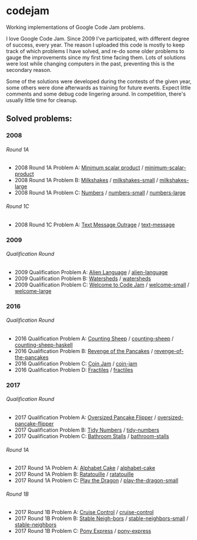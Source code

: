 # codejam
Working implementations of Google Code Jam problems.

I love Google Code Jam. Since 2009 I've participated, with different degree of success, every year. The reason I uploaded this code is mostly to keep track of which problems I have solved, and re-do some older problems to gauge the improvements since my first time facing them. Lots of solutions were lost while changing computers in the past, preventing this is the secondary reason.

Some of the solutions were developed during the contests of the given year, some others were done afterwards as training for future events. Expect little comments and some debug code lingering around. In competition, there's usually little time for cleanup.

## Solved problems:

### 2008

###### Round 1A

* 2008 Round 1A Problem A: [Minimum scalar product] / [minimum-scalar-product]
* 2008 Round 1A Problem B: [Milkshakes] / [milkshakes-small] / [milkshakes-large]
* 2008 Round 1A Problem C: [Numbers] / [numbers-small] / [numbers-large]

[Minimum scalar product]:https://code.google.com/codejam/contest/32016/dashboard#s=p0
[Milkshakes]:https://code.google.com/codejam/contest/32016/dashboard#s=p1
[Numbers]:https://code.google.com/codejam/contest/32016/dashboard#s=p2

[minimum-scalar-product]:2008/round1a/a-minimum-scalar-product/a.py
[milkshakes-small]:2008/round1a/b-milkshakes/b-small.py
[milkshakes-large]:2008/round1a/b-milkshakes/b-large.py
[numbers-small]:2008/round1a/c-numbers/c-small.py
[numbers-large]:2008/round1a/c-numbers/c-large.py

###### Round 1C

* 2008 Round 1C Problem A: [Text Message Outrage] / [text-message]

[Text Message Outrage]:https://code.google.com/codejam/contest/32015/dashboard#s=p0

[text-message]:2008/round1c/a-text-message/a.py

### 2009

###### Qualification Round

* 2009 Qualification Problem A: [Alien Language] / [alien-language]
* 2009 Qualification Problem B: [Watersheds] / [watersheds][watersheds-solution]
* 2009 Qualification Problem C: [Welcome to Code Jam] / [welcome-small] / [welcome-large]

[Alien Language]:https://code.google.com/codejam/contest/90101/dashboard#s=p0
[Watersheds]:https://code.google.com/codejam/contest/90101/dashboard#s=p1
[Welcome to Code Jam]:https://code.google.com/codejam/contest/90101/dashboard#s=p2

[alien-language]:2009/qual/a/a.py
[watersheds-solution]:2009/qual/b/b.c
[welcome-small]:2009/qual/c/c.hs
[welcome-large]:2009/qual/c/c.c

### 2016

###### Qualification Round

* 2016 Qualification Problem A: [Counting Sheep] / [counting-sheep] / [counting-sheep-haskell]
* 2016 Qualification Problem B: [Revenge of the Pancakes] / [revenge-of-the-pancakes]
* 2016 Qualification Problem C: [Coin Jam] / [coin-jam]
* 2016 Qualification Problem D: [Fractiles] / [fractiles][fractiles-solution]

[Counting Sheep]:https://code.google.com/codejam/contest/6254486/dashboard#s=p0
[Revenge of the Pancakes]:https://code.google.com/codejam/contest/6254486/dashboard#s=p1
[Coin Jam]:https://code.google.com/codejam/contest/6254486/dashboard#s=p2
[Fractiles]:https://code.google.com/codejam/contest/6254486/dashboard#s=p3

[counting-sheep]:2016/qual/a-counting-sheep/a.py
[counting-sheep-haskell]:2016/qual/a-counting-sheep/a.hs
[revenge-of-the-pancakes]:2016/qual/b-revenge-of-the-pancakes/b.c
[coin-jam]:2016/qual/c-coin-jam/c.py
[fractiles-solution]:2016/qual/d-fractiles/d.py

### 2017

###### Qualification Round

* 2017 Qualification Problem A: [Oversized Pancake Flipper] / [oversized-pancake-flipper]
* 2017 Qualification Problem B: [Tidy Numbers] / [tidy-numbers]
* 2017 Qualification Problem C: [Bathroom Stalls] / [bathroom-stalls]

[Oversized Pancake Flipper]:https://code.google.com/codejam/contest/3264486/dashboard#s=p0
[Tidy Numbers]:https://code.google.com/codejam/contest/3264486/dashboard#s=p1
[Bathroom Stalls]:https://code.google.com/codejam/contest/3264486/dashboard#s=p2

[oversized-pancake-flipper]:2017/qual/a/a.py
[tidy-numbers]:2017/qual/b/b.c
[bathroom-stalls]:2017/qual/c/c.py

###### Round 1A

* 2017 Round 1A Problem A: [Alphabet Cake] / [alphabet-cake]
* 2017 Round 1A Problem B: [Ratatouille] / [ratatouille][ratatouille-solution]
* 2017 Round 1A Problem C: [Play the Dragon] / [play-the-dragon-small]

[Alphabet Cake]:https://code.google.com/codejam/contest/5304486/dashboard#s=p0
[Ratatouille]:https://code.google.com/codejam/contest/5304486/dashboard#s=p1
[Play the Dragon]:https://code.google.com/codejam/contest/5304486/dashboard#s=p2

[alphabet-cake]:2017/1a/a/a.c
[ratatouille-solution]:2017/1a/b/b.c
[play-the-dragon-small]:2017/1a/c/c.c

###### Round 1B

* 2017 Round 1B Problem A: [Cruise Control] / [cruise-control]
* 2017 Round 1B Problem B: [Stable Neigh-bors] / [stable-neighbors-small] / [stable-neighbors]
* 2017 Round 1B Problem C: [Pony Express] / [pony-express]

[Cruise Control]:https://code.google.com/codejam/contest/8294486/dashboard#s=p0
[Stable Neigh-bors]:https://code.google.com/codejam/contest/8294486/dashboard#s=p1
[Pony Express]:https://code.google.com/codejam/contest/8294486/dashboard#s=p2

[cruise-control]:2017/1b/a/a.c
[stable-neighbors-small]:2017/1b/b/b-small.c
[stable-neighbors]:2017/1b/b/b.c
[pony-express]:2017/1b/c/c-small.c
